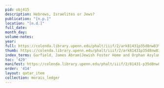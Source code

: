 ```yaml
---
pid: obj415
description: Hebrews, Israelites or Jews?
publication: "[n.p.]"
location: "[n.d.]"
full_date:
month_day:
volume-notes:
year:
full: https://colenda.library.upenn.edu/phalt/iiif/2/ark81431p35d8nw83%2FSHA256E-s8336676--1c8f6bd47ec3d20208cb0709d8cc6e0c2ab0f83791a52416ae141ad7536211bf.jpeg/full/3500,/0/default.jpg
thumb: https://colenda.library.upenn.edu/phalt/iiif/2/ark81431p35d8nw83%2FSHA256E-s8336676--1c8f6bd47ec3d20208cb0709d8cc6e0c2ab0f83791a52416ae141ad7536211bf.jpeg/full/!200,200/0/default.jpg
index_terms: Garfield, James Abram|Jewish Foster Home and Orphan Asylum, Philadelphia
toc: '429'
manifest: https://colenda.library.upenn.edu/phalt/iiif/2/81431-p35d8nw83/manifest
order: '414'
layout: qatar_item
collection: morais_ledger
---
```

